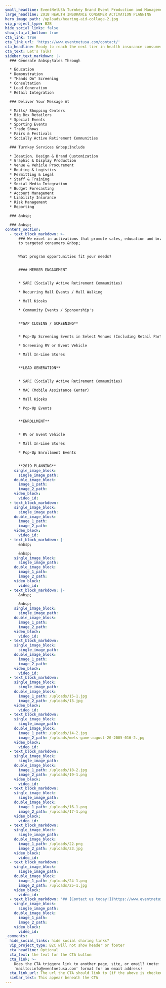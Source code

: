 ```yaml
---
small_headline: EventNetUSA Turnkey Brand Event Production and Management
large_headline: 2018 HEALTH INSURANCE CONSUMER ACTIVATION PLANNING
hero_image_path: /uploads/hearing-aid-collage-2.jpg
vip_project_type: B2B
hide_social_links: false
show_cta_at_bottom: true
cta_link: true
cta_link_url: 'https://www.eventnetusa.com/contact/'
cta_headline: Ready to reach the next tier in health insurance consumer marketing?
cta_text: Let's Talk!
sidebar_text_markdown: |-
  ### Generate &nbsp;Sales Through

  * Education
  * Demonstration
  * "Hands On" Screening
  * Consultation
  * Lead Generation
  * Retail Integration

  ### Deliver Your Message At

  * Malls/ Shopping Centers
  * Big Box Retailers
  * Special Events
  * Sporting Events
  * Trade Shows
  * Fairs & Festivals
  * Socially Active Retirement Communities

  ### Turnkey Services &nbsp;Include

  * Ideation, Design & Brand Customization
  * Graphic & Display Production
  * Venue & Vehicle Procurement
  * Routing & Logistics
  * Permitting & Legal
  * Staff & Training
  * Social Media Integration
  * Budget Forecasting
  * Account Management
  * Liability Insurance
  * Risk Management
  * Reporting

  ### &nbsp;

  ### &nbsp;
content_section:
  - text_block_markdown: >-
      ### We excel in activations that promote sales, education and brand reach
      to targeted consumers.&nbsp;


      What program opportunities fit your needs?


      #### MEMBER ENGAGEMENT


      * SARC (Socially Active Retirement Communities)

      * Recurring Mall Events / Mall Walking

      * Mall Kiosks

      * Community Events / Sponsorship's


      **GAP CLOSING / SCREENING**


      * Pop-Up Screening Events in Select Venues (Including Retail Partners)

      * Screening RV or Event Vehicle

      * Mall In-Line Stores


      **LEAD GENERATION**


      * SARC (Socially Active Retirement Communities)

      * MAC (Mobile Assistance Center)

      * Mall Kiosks

      * Pop-Up Events


      **ENROLLMENT**


      * RV or Event Vehicle

      * Mall In-Line Stores

      * Pop-Up Enrollment Events


      **2019 PLANNING**
    single_image_block:
      single_image_path:
    double_image_block:
      image_1_path:
      image_2_path:
    video_block:
      video_id:
  - text_block_markdown:
    single_image_block:
      single_image_path:
    double_image_block:
      image_1_path:
      image_2_path:
    video_block:
      video_id:
  - text_block_markdown: |-
      &nbsp;

      &nbsp;
    single_image_block:
      single_image_path:
    double_image_block:
      image_1_path:
      image_2_path:
    video_block:
      video_id:
  - text_block_markdown: |-
      &nbsp;

      &nbsp;
    single_image_block:
      single_image_path:
    double_image_block:
      image_1_path:
      image_2_path:
    video_block:
      video_id:
  - text_block_markdown:
    single_image_block:
      single_image_path:
    double_image_block:
      image_1_path:
      image_2_path:
    video_block:
      video_id:
  - text_block_markdown:
    single_image_block:
      single_image_path:
    double_image_block:
      image_1_path: /uploads/15-1.jpg
      image_2_path: /uploads/13.jpg
    video_block:
      video_id:
  - text_block_markdown:
    single_image_block:
      single_image_path:
    double_image_block:
      image_1_path: /uploads/14-2.jpg
      image_2_path: /uploads/mets-game-august-20-2005-016-2.jpg
    video_block:
      video_id:
  - text_block_markdown:
    single_image_block:
      single_image_path:
    double_image_block:
      image_1_path: /uploads/18-2.jpg
      image_2_path: /uploads/19-1.png
    video_block:
      video_id:
  - text_block_markdown:
    single_image_block:
      single_image_path:
    double_image_block:
      image_1_path: /uploads/16-1.png
      image_2_path: /uploads/17-1.png
    video_block:
      video_id:
  - text_block_markdown:
    single_image_block:
      single_image_path:
    double_image_block:
      image_1_path: /uploads/22.png
      image_2_path: /uploads/23.jpg
    video_block:
      video_id:
  - text_block_markdown:
    single_image_block:
      single_image_path:
    double_image_block:
      image_1_path: /uploads/24-1.png
      image_2_path: /uploads/25-1.jpg
    video_block:
      video_id:
  - text_block_markdown: '## [Contact us today!](https://www.eventnetusa.com/contact/)'
    single_image_block:
      single_image_path:
    double_image_block:
      image_1_path:
      image_2_path:
    video_block:
      video_id:
_comments:
  hide_social_links: hide social sharing links?
  vip_project_type: B2C will not show header or footer
  cta_headline: Optional
  cta_text: the text for the CTA button
  cta_link: >-
    Does the CTA triggera link to another page, site, or email? (note: use
    'mailto:info@eventnetusa.com' format for an email address)
  cta_link_url: The url the CTA should link to (if the above is checked)
  siebar_text: This appear beneath the CTA
---
```

